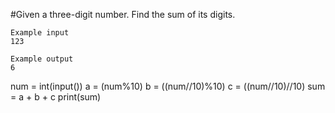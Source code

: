 #Given a three-digit number. Find the sum of its digits.

```
Example input
123

Example output
6
```
num = int(input())
a = (num%10)
b = ((num//10)%10)
c = ((num//10)//10)
sum = a + b + c
print(sum)
